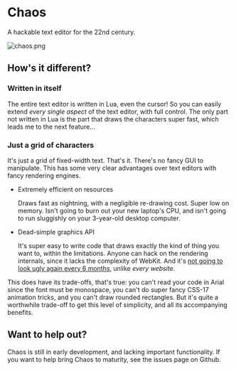 # Chaos

A hackable text editor for the 22nd century.

![chaos.png](https://raw.githubusercontent.com/sdegutis/chaos/master/chaos.png)

## How's it different?

### Written in itself

The entire text editor is written in Lua, even the cursor! So you can easily extend *every single aspect* of the text editor, with full control. The only part not written in Lua is the part that draws the characters super fast, which leads me to the next feature...

### Just a grid of characters

It's just a grid of fixed-width text. That's it. There's no fancy GUI to manipulate. This has some very clear advantages over text editors with fancy rendering engines.

- Extremely efficient on resources

  Draws fast as nightning, with a negligible re-drawing cost. Super low on memory. Isn't going to burn out your new laptop's CPU, and isn't going to run sluggishly on your 3-year-old desktop computer.

- Dead-simple graphics API

  It's super easy to write code that draws exactly the kind of thing you want to, within the limitations. Anyone can hack on the rendering internals, since it lacks the complexity of WebKit. And it's [not going to look ugly again every 6 months](http://en.wikipedia.org/wiki/Planned_obsolescence), unlike *every website*.

This does have its trade-offs, that's true: you can't read your code in Arial since the font must be monospace, you can't do super fancy CSS-17 animation tricks, and you can't draw rounded rectangles. But it's quite a worthwhile trade-off to get this level of simplicity, and all its accompanying benefits.

## Want to help out?

Chaos is still in early development, and lacking important functionality. If you want to help bring Chaos to maturity, see the issues page on Github.
